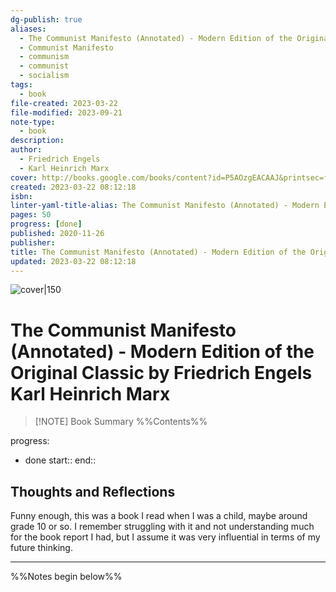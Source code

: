 ```yaml
---
dg-publish: true
aliases:
  - The Communist Manifesto (Annotated) - Modern Edition of the Original Classic by Friedrich Engels Karl Heinrich Marx
  - Communist Manifesto
  - communism
  - communist
  - socialism
tags:
  - book
file-created: 2023-03-22
file-modified: 2023-09-21
note-type:
  - book
description: 
author:
  - Friedrich Engels
  - Karl Heinrich Marx
cover: http://books.google.com/books/content?id=P5AOzgEACAAJ&printsec=frontcover&img=1&zoom=1&source=gbs_api
created: 2023-03-22 08:12:18
isbn: 
linter-yaml-title-alias: The Communist Manifesto (Annotated) - Modern Edition of the Original Classic by Friedrich Engels Karl Heinrich Marx
pages: 50
progress: [done]
published: 2020-11-26
publisher: 
title: The Communist Manifesto (Annotated) - Modern Edition of the Original Classic
updated: 2023-03-22 08:12:18
---
```


![cover|150](http://books.google.com/books/content?id=P5AOzgEACAAJ&printsec=frontcover&img=1&zoom=1&source=gbs_api)

# The Communist Manifesto (Annotated) - Modern Edition of the Original Classic by Friedrich Engels Karl Heinrich Marx

> [!NOTE] Book Summary
> %%Contents%%

progress:
  - done
start::
end::

## Thoughts and Reflections

Funny enough, this was a book I read when I was a child, maybe around grade 10 or so. I remember struggling with it and not understanding much for the book report I had, but I assume it was very influential in terms of my future thinking.

---
%%Notes begin below%%
